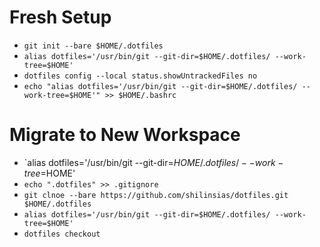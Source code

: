 # Fresh Setup
* `git init --bare $HOME/.dotfiles`
* `alias dotfiles='/usr/bin/git --git-dir=$HOME/.dotfiles/ --work-tree=$HOME'`
* `dotfiles config --local status.showUntrackedFiles no`
* `echo "alias dotfiles='/usr/bin/git --git-dir=$HOME/.dotfiles/ --work-tree=$HOME'" >> $HOME/.bashrc`
# Migrate to New Workspace
* `alias dotfiles='/usr/bin/git --git-dir=$HOME/.dotfiles/ --work-tree=$HOME'
* `echo ".dotfiles" >> .gitignore`
* `git clnoe --bare https://github.com/shilinsias/dotfiles.git $HOME/.dotfiles`
* `alias dotfiles='/usr/bin/git --git-dir=$HOME/.dotfiles/ --work-tree=$HOME'`
* `dotfiles checkout`

